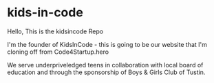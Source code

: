 # kids-in-code
Hello, This is the kidsincode Repo

I'm the founder of KidsInCode - this is going to be our website that I'm cloning off from Code4Startup.hero

We serve underpriveledged teens in collaboration with local board of education and through the sponsorship of Boys & Girls Club of Tustin.
